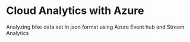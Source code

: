 # Cloud Analytics with Azure
 Analyzing bike data set in json format using Azure Event hub and Stream Analytics
